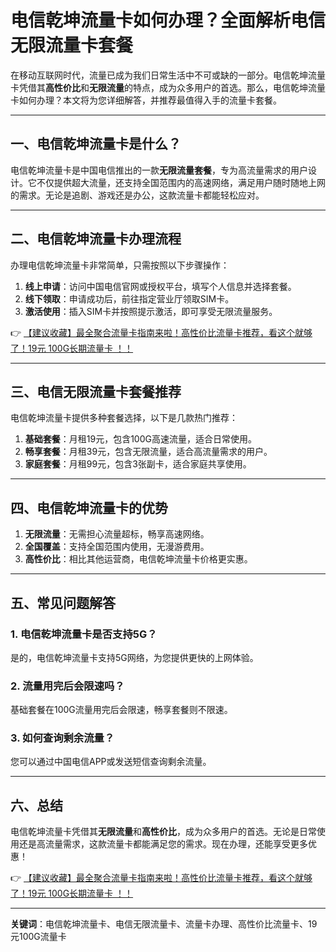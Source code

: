 # 电信乾坤流量卡如何办理？全面解析电信无限流量卡套餐

在移动互联网时代，流量已成为我们日常生活中不可或缺的一部分。电信乾坤流量卡凭借其**高性价比**和**无限流量**的特点，成为众多用户的首选。那么，电信乾坤流量卡如何办理？本文将为您详细解答，并推荐最值得入手的流量卡套餐。

---

## 一、电信乾坤流量卡是什么？

电信乾坤流量卡是中国电信推出的一款**无限流量套餐**，专为高流量需求的用户设计。它不仅提供超大流量，还支持全国范围内的高速网络，满足用户随时随地上网的需求。无论是追剧、游戏还是办公，这款流量卡都能轻松应对。

---

## 二、电信乾坤流量卡办理流程

办理电信乾坤流量卡非常简单，只需按照以下步骤操作：

1. **线上申请**：访问中国电信官网或授权平台，填写个人信息并选择套餐。
2. **线下领取**：申请成功后，前往指定营业厅领取SIM卡。
3. **激活使用**：插入SIM卡并按照提示激活，即可享受无限流量服务。

👉 [【建议收藏】最全聚合流量卡指南来啦！高性价比流量卡推荐，看这个就够了！19元 100G长期流量卡 ！！](https://bit.ly/Liuliangka)

---

## 三、电信无限流量卡套餐推荐

电信乾坤流量卡提供多种套餐选择，以下是几款热门推荐：

1. **基础套餐**：月租19元，包含100G高速流量，适合日常使用。
2. **畅享套餐**：月租39元，包含无限流量，适合高流量需求的用户。
3. **家庭套餐**：月租99元，包含3张副卡，适合家庭共享使用。

---

## 四、电信乾坤流量卡的优势

1. **无限流量**：无需担心流量超标，畅享高速网络。
2. **全国覆盖**：支持全国范围内使用，无漫游费用。
3. **高性价比**：相比其他运营商，电信乾坤流量卡价格更实惠。

---

## 五、常见问题解答

### 1. 电信乾坤流量卡是否支持5G？
是的，电信乾坤流量卡支持5G网络，为您提供更快的上网体验。

### 2. 流量用完后会限速吗？
基础套餐在100G流量用完后会限速，畅享套餐则不限速。

### 3. 如何查询剩余流量？
您可以通过中国电信APP或发送短信查询剩余流量。

---

## 六、总结

电信乾坤流量卡凭借其**无限流量**和**高性价比**，成为众多用户的首选。无论是日常使用还是高流量需求，这款流量卡都能满足您的需求。现在办理，还能享受更多优惠！

👉 [【建议收藏】最全聚合流量卡指南来啦！高性价比流量卡推荐，看这个就够了！19元 100G长期流量卡 ！！](https://bit.ly/Liuliangka)

---

**关键词**：电信乾坤流量卡、电信无限流量卡、流量卡办理、高性价比流量卡、19元100G流量卡